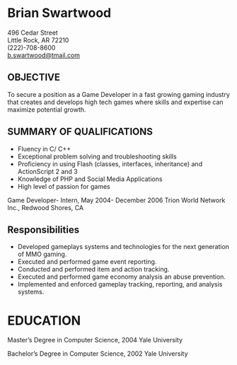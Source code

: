 # Brian Swartwood

496 Cedar Street <br>
Little Rock, AR 72210 <br>
(222)-708-8600 <br>
b.swartwood@tmail.com

## OBJECTIVE

To secure a position as a Game Developer in a fast growing gaming industry that creates and develops high tech games where skills and expertise can maximize potential growth.

## SUMMARY OF QUALIFICATIONS

* Fluency in C/ C++
* Exceptional problem solving and troubleshooting skills
* Proficiency in using Flash (classes, interfaces, inheritance) and ActionScript 2 and 3
* Knowledge of PHP and Social Media Applications
* High level of passion for games

Game Developer- Intern, May 2004- December 2006
Trion World Network Inc., Redwood Shores, CA

## Responsibilities
* Developed gameplays systems and technologies for the next generation of MMO gaming.
* Executed and performed game event reporting.
* Conducted and performed item and action tracking.
* Executed and performed game economy analysis an abuse prevention.
* Implemented and enforced gameplay tracking, reporting, and analysis systems.

# EDUCATION

Master’s Degree in Computer Science, 2004
Yale University

Bachelor’s Degree in Computer Science, 2002
Yale University